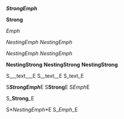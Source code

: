 <!-- Basic -->

***StrongEmph***

__Strong__

_Emph_

*_NestingEmph_*
_*NestingEmph*_

_*_NestingEmph_*_
*_*NestingEmph*_*

__**NestingStrong**__
____NestingStrong____
**__NestingStrong__**

<!-- Tests for delimiters -->

S___text___E
S__text__E
S_text_E

S***StrongEmph***E
S**Strong**E
S*Emph*E

S_**Strong**_E

S*_NestingEmph_*E
S_*Emph*_E
